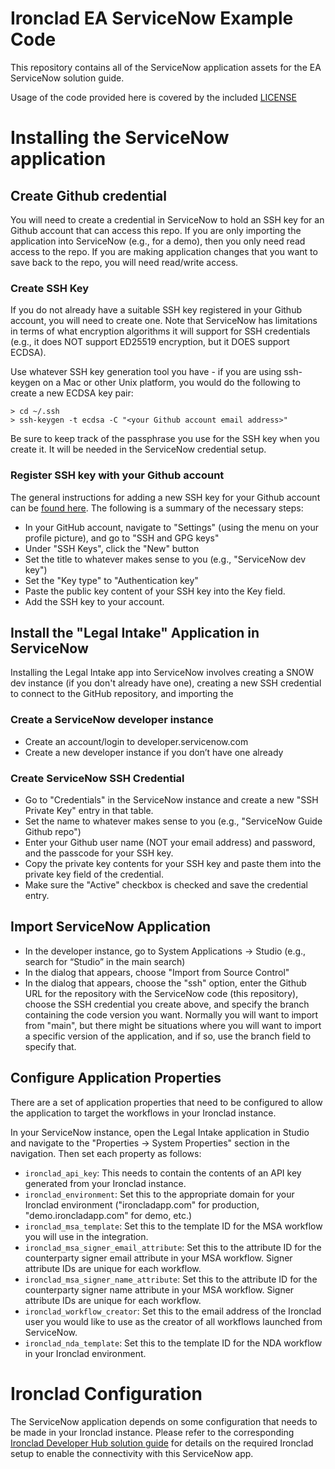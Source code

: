 # Ironclad EA ServiceNow Example Code
This repository contains all of the ServiceNow application assets for the EA ServiceNow solution guide.  

Usage of the code provided here is covered by the included [LICENSE](LICENSE)

# Installing the ServiceNow application
## Create Github credential
You will need to create a credential in ServiceNow to hold an SSH key for an Github account that can access this repo. If you are only importing the application into ServiceNow (e.g., for a demo), then you only need read access to the repo. If you are making application changes that you want to save back to the repo, you will need read/write access.
### Create SSH Key
If you do not already have a suitable SSH key registered in your Github account, you will need to create one.  Note that ServiceNow has limitations in terms of what encryption algorithms it will support for SSH credentials (e.g., it does NOT support ED25519 encryption, but it DOES support ECDSA).  

Use whatever SSH key generation tool you have - if you are using ssh-keygen on a Mac or other Unix platform, you would do the following to create a new ECDSA key pair:

```
> cd ~/.ssh
> ssh-keygen -t ecdsa -C "<your Github account email address>"
```

Be sure to keep track of the passphrase you use for the SSH key when you create it.  It will be needed in the ServiceNow credential setup.

### Register SSH key with your Github account
The general instructions for adding a new SSH key for your Github account can be [found here](https://docs.github.com/en/authentication/connecting-to-github-with-ssh/adding-a-new-ssh-key-to-your-github-account).  The following is a summary of the necessary steps:

- In your GitHub account, navigate to "Settings" (using the menu on your profile picture), and go to "SSH and GPG keys"
- Under "SSH Keys", click the "New" button 
- Set the title to whatever makes sense to you (e.g., "ServiceNow dev key")
- Set the "Key type" to "Authentication key"
- Paste the public key content of your SSH key into the Key field.
- Add the SSH key to your account.

## Install the "Legal Intake" Application in ServiceNow
Installing the Legal Intake app into ServiceNow involves creating a SNOW dev instance (if you don't already have one), creating a new SSH credential to connect to the GitHub repository, and importing the 
### Create a ServiceNow developer instance
- Create an account/login to developer.servicenow.com
- Create a new developer instance if you don’t have one already
### Create ServiceNow SSH Credential
- Go to "Credentials" in the ServiceNow instance and create a new "SSH Private Key" entry in that table.
- Set the name to whatever makes sense to you (e.g., "ServiceNow Guide Github repo")
- Enter your Github user name (NOT your email address) and password, and the passcode for your SSH key.
- Copy the private key contents for your SSH key and paste them into the private key field of the credential.
- Make sure the "Active" checkbox is checked and save the credential entry.
## Import ServiceNow Application
- In the developer instance, go to System Applications -> Studio (e.g., search for “Studio” in the main search)
- In the dialog that appears, choose "Import from Source Control"
- In the dialog that appears, choose the "ssh" option, enter the Github URL for the repository with the ServiceNow code (this repository), choose the SSH credential you create above, and specify the branch containing the code version you want.  Normally you will want to import from "main", but there might be situations where you will want to import a specific version of the application, and if so, use the branch field to specify that.

## Configure Application Properties
There are a set of application properties that need to be configured to allow the application to target the workflows in your Ironclad instance. 

In your ServiceNow instance, open the Legal Intake application in Studio and navigate to the "Properties -> System Properties" section in the navigation.  Then set each property as follows:

- ```ironclad_api_key```: This needs to contain the contents of an API key generated from your Ironclad instance.  
- ```ironclad_environment```: Set this to the appropriate domain for your Ironclad environment ("ironcladapp.com" for production, "demo.ironcladapp.com" for demo, etc.)
- ```ironclad_msa_template```: Set this to the template ID for the MSA workflow you will use in the integration.
- ```ironclad_msa_signer_email_attribute```: Set this to the attribute ID for the counterparty signer email attribute in your MSA workflow.  Signer attribute IDs are unique for each workflow.
- ```ironclad_msa_signer_name_attribute```: Set this to the attribute ID for the counterparty signer name attribute in your MSA workflow.  Signer attribute IDs are unique for each workflow.
- ```ironclad_workflow_creator```: Set this to the email address of the Ironclad user you would like to use as the creator of all workflows launched from ServiceNow.
- ```ironclad_nda_template```: Set this to the template ID for the NDA workflow in your Ironclad environment.
# Ironclad Configuration
The ServiceNow application depends on some configuration that needs to be made in your Ironclad instance.  Please refer to the corresponding [Ironclad Developer Hub solution guide](https://developer.ironcladapp.com/docs/guide-servicenow) for details on the required Ironclad setup to enable the connectivity with this ServiceNow app.
